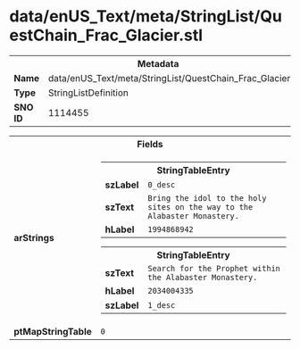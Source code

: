 <h1>data/enUS_Text/meta/StringList/QuestChain_Frac_Glacier.stl</h1><table><tr><th colspan="100%">Metadata</th></tr><tr><td><b>Name</b></td><td>data/enUS_Text/meta/StringList/QuestChain_Frac_Glacier.stl</td></tr><tr><td><b>Type</b></td><td>StringListDefinition</td></tr><tr><td><b>SNO ID</b></td><td>1114455</td></tr></table>

<table><tr><th colspan="100%">Fields</th></tr><tr><td><b>arStrings</b></td><td><table><tr><th colspan="100%">StringTableEntry</th></tr><tr><td><b>szLabel</b></td><td><code>0_desc</code></td></tr><tr><td><b>szText</b></td><td><code>Bring the idol to the holy sites on the way to the Alabaster Monastery.</code></td></tr><tr><td><b>hLabel</b></td><td><code>1994868942</code></td></tr></table>


<table><tr><th colspan="100%">StringTableEntry</th></tr><tr><td><b>szText</b></td><td><code>Search for the Prophet within the Alabaster Monastery.</code></td></tr><tr><td><b>hLabel</b></td><td><code>2034004335</code></td></tr><tr><td><b>szLabel</b></td><td><code>1_desc</code></td></tr></table>


</td></tr><tr><td><b>ptMapStringTable</b></td><td><code>0</code></td></tr></table>

